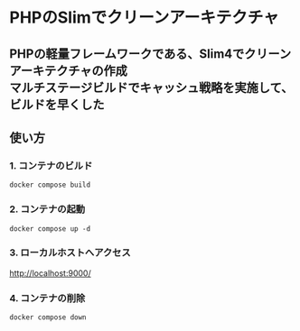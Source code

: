 # PHPのSlimでクリーンアーキテクチャ
PHPの軽量フレームワークである、Slim4でクリーンアーキテクチャの作成<br>
マルチステージビルドでキャッシュ戦略を実施して、ビルドを早くした
---

## 使い方

### 1. コンテナのビルド
```shell
docker compose build
```

### 2. コンテナの起動
```shell
docker compose up -d
```

### 3. ローカルホストへアクセス
[http://localhost:9000/](http://localhost:9000/)

### 4. コンテナの削除

```shell
docker compose down
```
